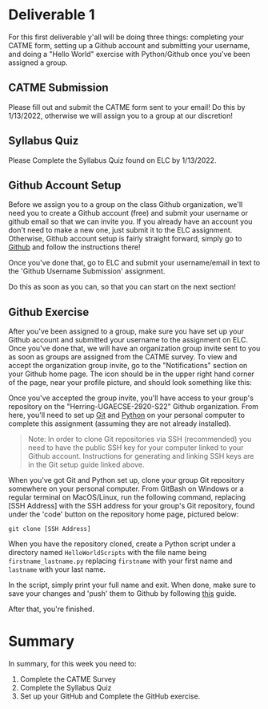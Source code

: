 # Deliverable 1
 For this first deliverable y'all will be doing three things: completing your CATME form, setting up a Github account and submitting your username, and doing a "Hello World" exercise with Python/Github once you've been assigned a group.
 
## CATME Submission
Please fill out and submit the CATME form sent to your email! Do this by 1/13/2022, otherwise we will assign you to a group at our discretion!

## Syllabus Quiz
Please Complete the Syllabus Quiz found on ELC by 1/13/2022.

## Github Account Setup

Before we assign you to a group on the class Github organization, we'll need you to create a Github account (free) and submit your username or github email so that we can invite you. If you already have an account you don't need to make a new one, just submit it to the ELC assignment. Otherwise, Github account setup is fairly straight forward, simply go to [Github](https://github.com/login) and follow the instructions there!

Once you've done that, go to ELC and submit your username/email in text to the 'Github Username Submission' assignment.

Do this as soon as you can, so that you can start on the next section!

## Github Exercise
After you've been assigned to a group, make sure you have set up your Github account and submitted your username to the assignment on ELC. Once you've done that, we will have an organization group invite sent to you as soon as groups are assigned from the CATME survey. To view and accept the organization group invite, go to the "Notifications" section on your Github home page. The icon should be in the upper right hand corner of the page, near your profile picture, and should look something like this:



Once you've accepted the group invite, you'll have access to your group's repository on the "Herring-UGAECSE-2920-S22" Github organization. From here, you'll need to set up [Git](https://docs.github.com/en/free-pro-team@latest/github/getting-started-with-github/set-up-git) and [Python](https://realpython.com/installing-python/) on your personal computer to complete this assignment (assuming they are not already installed).

>Note: In order to clone Git repositories via SSH (recommended) you need to have the public SSH key for your computer linked to your Github account. Instructions for generating and linking SSH keys are in the Git setup guide linked above.

When you've got Git and Python set up, clone your group Git repository somewhere on your personal computer. From GitBash on Windows or a regular terminal on MacOS/Linux, run the following command, replacing [SSH Address] with the SSH address for your group's Git repository, found under the 'code' button on the repository home page, pictured below:

```
git clone [SSH Address]
```

When you have the repository cloned, create a Python script under a directory named `HelloWorldScripts` with the file name being `firstname_lastname.py` replacing `firstname` with your first name and `lastname` with your last name.

In the script, simply print your full name and exit. When done, make sure to save your changes and 'push' them to Github by following [this](https://docs.github.com/en/free-pro-team@latest/github/managing-files-in-a-repository/adding-a-file-to-a-repository-using-the-command-line) guide.

After that, you're finished.

# Summary

In summary, for this week you need to:

1. Complete the CATME Survey
2. Complete the Syllabus Quiz
3. Set up your GitHub and Complete the GitHub exercise.

